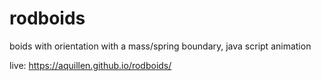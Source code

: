 # rodboids
boids with orientation with a mass/spring boundary, java script animation

live: https://aquillen.github.io/rodboids/
